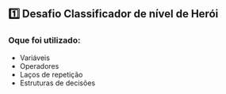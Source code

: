 ## 1️⃣ Desafio Classificador de nível de Herói

### **Oque foi utilizado:**

- Variáveis
- Operadores
- Laços de repetição
- Estruturas de decisões